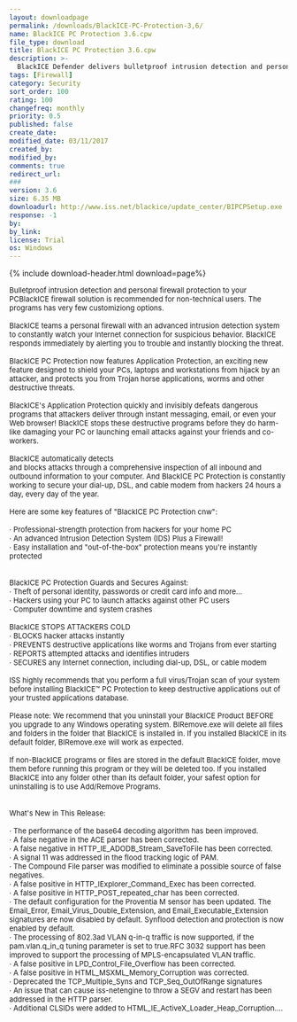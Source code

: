 ```yaml
---
layout: downloadpage
permalink: /downloads/BlackICE-PC-Protection-3,6/
name: BlackICE PC Protection 3.6.cpw
file_type: download
title: BlackICE PC Protection 3.6.cpw
description: >-
  BlackICE Defender delivers bulletproof intrusion detection and personal firewall protection to your PC
tags: [Firewall]
category: Security
sort_order: 100
rating: 100
changefreq: monthly
priority: 0.5
published: false
create_date: 
modified_date: 03/11/2017
created_by: 
modified_by: 
comments: true
redirect_url: 
### 
version: 3.6
size: 6.35 MB
downloadurl: http://www.iss.net/blackice/update_center/BIPCPSetup.exe
response: -1
by: 
by_link: 
license: Trial 
os: Windows
---
```


{% include download-header.html download=page%}

<p style="fix-download-text !important">
<p><font size="2">Bulletproof intrusion detection and personal firewall protection to your PCBlackICE firewall solution is recommended for non-technical users. The programs has very few customiziong options. <br />
<br />
BlackICE teams a personal firewall with an advanced intrusion detection system to constantly watch your Internet connection for suspicious behavior. BlackICE responds immediately by alerting you to trouble and instantly blocking the threat. <br />
<br />
BlackICE PC Protection now features Application Protection, an exciting new feature designed to shield your PCs, laptops and workstations from hijack by an attacker, and protects you from Trojan horse applications, worms and other destructive threats. <br />
<br />
BlackICE's Application Protection quickly and invisibly defeats dangerous programs that attackers deliver through instant messaging, email, or even your Web browser! BlackICE stops these destructive programs before they do harm-like damaging your PC or launching email attacks against your friends and co-workers. <br />
<br />
BlackICE automatically detects <br />
and blocks attacks through a comprehensive inspection of all inbound and outbound information to your computer. And BlackICE PC Protection is constantly working to secure your dial-up, DSL, and cable modem from hackers 24 hours a day, every day of the year. <br />
<br />
Here are some key features of "BlackICE PC Protection cnw": <br />
<br />
· Professional-strength protection from hackers for your home PC <br />
· An advanced Intrusion Detection System (IDS) Plus a Firewall! <br />
· Easy installation and "out-of-the-box" protection means you're instantly protected <br />
<br />
<br />
BlackICE PC Protection Guards and Secures Against: <br />
· Theft of personal identity, passwords or credit card info and more… <br />
· Hackers using your PC to launch attacks against other PC users <br />
· Computer downtime and system crashes <br />
<br />
BlackICE STOPS ATTACKERS COLD <br />
· BLOCKS hacker attacks instantly <br />
· PREVENTS destructive applications like worms and Trojans from ever starting <br />
· REPORTS attempted attacks and identifies intruders <br />
· SECURES any Internet connection, including dial-up, DSL, or cable modem <br />
<br />
ISS highly recommends that you perform a full virus/Trojan scan of your system before installing BlackICE™ PC Protection to keep destructive applications out of your trusted applications database. <br />
<br />
Please note: We recommend that you uninstall your BlackICE Product BEFORE you upgrade to any Windows operating system. BIRemove.exe will delete all files and folders in the folder that BlackICE is installed in. If you installed BlackICE in its default folder, BIRemove.exe will work as expected. <br />
<br />
If non-BlackICE programs or files are stored in the default BlackICE folder, move them before running this program or they will be deleted too. If you installed BlackICE into any folder other than its default folder, your safest option for uninstalling is to use Add/Remove Programs. <br />
<br />
<br />
What's New in This Release: <br />
<br />
· The performance of the base64 decoding algorithm has been improved. <br />
· A false negative in the ACE parser has been corrected. <br />
· A false negative in HTTP_IE_ADODB_Stream_SaveToFile has been corrected. <br />
· A signal 11 was addressed in the flood tracking logic of PAM. <br />
· The Compound File parser was modified to eliminate a possible source of false negatives. <br />
· A false positive in HTTP_IExplorer_Command_Exec has been corrected. <br />
· A false positive in HTTP_POST_repeated_char has been corrected. <br />
· The default configuration for the Proventia M sensor has been updated. The Email_Error, Email_Virus_Double_Extension, and Email_Executable_Extension signatures are now disabled by default. Synflood detection and protection is now enabled by default. <br />
· The processing of 802.3ad VLAN q-in-q traffic is now supported, if the pam.vlan.q_in_q tuning parameter is set to true.RFC 3032 support has been improved to support the processing of MPLS-encapsulated VLAN traffic. <br />
· A false positive in LPD_Control_File_Overflow has been corrected. <br />
· A false positive in HTML_MSXML_Memory_Corruption was corrected. <br />
· Deprecated the TCP_Multiple_Syns and TCP_Seq_OutOfRange signatures <br />
· An issue that can cause iss-netengine to throw a SEGV and restart has been addressed in the HTTP parser. <br />
· Additional CLSIDs were added to HTML_IE_ActiveX_Loader_Heap_Corruption....&#160; <br />
</font></p></p>
